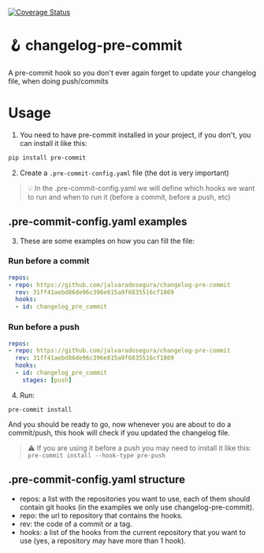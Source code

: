 [![Coverage Status](https://coveralls.io/repos/github/jalvaradosegura/changelog-pre-commit/badge.svg?branch=main)](https://coveralls.io/github/jalvaradosegura/changelog-pre-commit?branch=main)
# 🪝 changelog-pre-commit
A pre-commit hook so you don't ever again forget to update your changelog file, when doing push/commits

# Usage
1) You need to have pre-commit installed in your project, if you don't, you can install it like this:
```sh
pip install pre-commit
```
2) Create a `.pre-commit-config.yaml` file (the dot is very important)

>💡 In the .pre-commit-config.yaml we will define which hooks we want to run and when to run it (before a commit, before a push, etc)


## .pre-commit-config.yaml examples
3) These are some examples on how you can fill the file:

### Run before a commit
```yaml
repos:
- repo: https://github.com/jalvaradosegura/changelog-pre-commit
  rev: 31ff41aebd86de96c396e815a9f6835516cf1869
  hooks:
  - id: changelog_pre_commit

```

### Run before a push
```yaml
repos:
- repo: https://github.com/jalvaradosegura/changelog-pre-commit
  rev: 31ff41aebd86de96c396e815a9f6835516cf1869
  hooks:
  - id: changelog_pre_commit
    stages: [push]

```

4) Run:
```
pre-commit install
```
And you should be ready to go, now whenever you are about to do a commit/push, this hook will check if you updated the changelog file.

> ⚠️ If you are using it before a push you may need to install it like this:
> ```pre-commit install --hook-type pre-push```

## .pre-commit-config.yaml structure
* repos: a list with the repositories you want to use, each of them should contain git hooks (in the examples we only use changelog-pre-commit).
* repo: the url to repository that contains the hooks.
* rev: the code of a commit or a tag.
* hooks: a list of the hooks from the current repository that you want to use (yes, a repository may have more than 1 hook).

